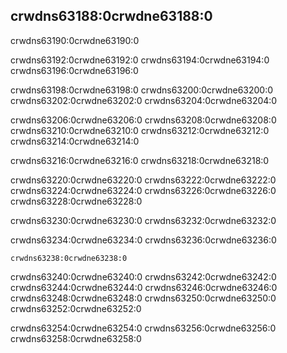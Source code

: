 ## crwdns63188:0crwdne63188:0

crwdns63190:0crwdne63190:0

crwdns63192:0crwdne63192:0 crwdns63194:0crwdne63194:0 crwdns63196:0crwdne63196:0

crwdns63198:0crwdne63198:0 crwdns63200:0crwdne63200:0 crwdns63202:0crwdne63202:0 crwdns63204:0crwdne63204:0

crwdns63206:0crwdne63206:0 crwdns63208:0crwdne63208:0 crwdns63210:0crwdne63210:0<!-- ignore --> crwdns63212:0crwdne63212:0 crwdns63214:0crwdne63214:0

crwdns63216:0crwdne63216:0<!-- ignore -->
crwdns63218:0crwdne63218:0

crwdns63220:0crwdne63220:0 crwdns63222:0crwdne63222:0 crwdns63224:0crwdne63224:0 crwdns63226:0crwdne63226:0 crwdns63228:0crwdne63228:0

crwdns63230:0crwdne63230:0 crwdns63232:0crwdne63232:0

crwdns63234:0crwdne63234:0 crwdns63236:0crwdne63236:0

```console
crwdns63238:0crwdne63238:0
```

crwdns63240:0crwdne63240:0 crwdns63242:0crwdne63242:0 crwdns63244:0crwdne63244:0 crwdns63246:0crwdne63246:0 crwdns63248:0crwdne63248:0 crwdns63250:0crwdne63250:0 crwdns63252:0crwdne63252:0

crwdns63254:0crwdne63254:0 crwdns63256:0crwdne63256:0 crwdns63258:0crwdne63258:0
